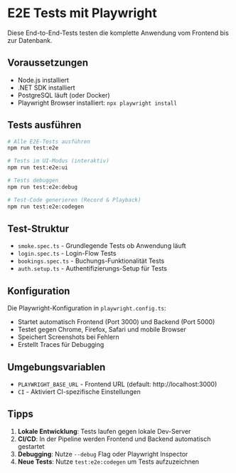 # E2E Tests mit Playwright

Diese End-to-End-Tests testen die komplette Anwendung vom Frontend bis zur Datenbank.

## Voraussetzungen

- Node.js installiert
- .NET SDK installiert
- PostgreSQL läuft (oder Docker)
- Playwright Browser installiert: `npx playwright install`

## Tests ausführen

```bash
# Alle E2E-Tests ausführen
npm run test:e2e

# Tests im UI-Modus (interaktiv)
npm run test:e2e:ui

# Tests debuggen
npm run test:e2e:debug

# Test-Code generieren (Record & Playback)
npm run test:e2e:codegen
```

## Test-Struktur

- `smoke.spec.ts` - Grundlegende Tests ob Anwendung läuft
- `login.spec.ts` - Login-Flow Tests
- `bookings.spec.ts` - Buchungs-Funktionalität Tests
- `auth.setup.ts` - Authentifizierungs-Setup für Tests

## Konfiguration

Die Playwright-Konfiguration in `playwright.config.ts`:
- Startet automatisch Frontend (Port 3000) und Backend (Port 5000)
- Testet gegen Chrome, Firefox, Safari und mobile Browser
- Speichert Screenshots bei Fehlern
- Erstellt Traces für Debugging

## Umgebungsvariablen

- `PLAYWRIGHT_BASE_URL` - Frontend URL (default: http://localhost:3000)
- `CI` - Aktiviert CI-spezifische Einstellungen

## Tipps

1. **Lokale Entwicklung**: Tests laufen gegen lokale Dev-Server
2. **CI/CD**: In der Pipeline werden Frontend und Backend automatisch gestartet
3. **Debugging**: Nutze `--debug` Flag oder Playwright Inspector
4. **Neue Tests**: Nutze `test:e2e:codegen` um Tests aufzuzeichnen